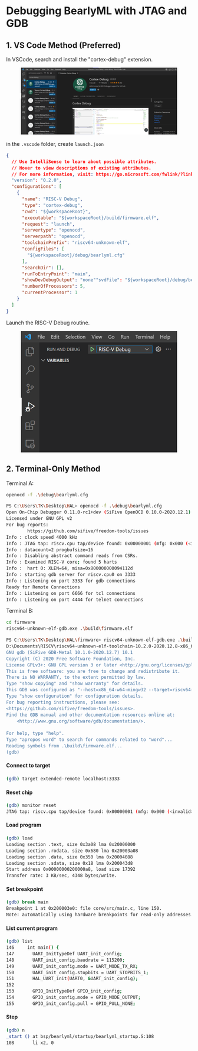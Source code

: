 # Debugging BearlyML with JTAG and GDB

## 1. VS Code Method (Preferred)

In VSCode, search and install the "cortex-debug" extension.

<figure><img src="../../.gitbook/assets/image (8).png" alt=""><figcaption></figcaption></figure>

in the `.vscode` folder, create `launch.json`

```json
{
  // Use IntelliSense to learn about possible attributes.
  // Hover to view descriptions of existing attributes.
  // For more information, visit: https://go.microsoft.com/fwlink/?linkid=830387
  "version": "0.2.0",
  "configurations": [
    {
      "name": "RISC-V Debug",
      "type": "cortex-debug",
      "cwd": "${workspaceRoot}",
      "executable": "${workspaceRoot}/build/firmware.elf",
      "request": "launch",
      "servertype": "openocd",
      "serverpath": "openocd",
      "toolchainPrefix": "riscv64-unknown-elf",
      "configFiles": [
        "${workspaceRoot}/debug/bearlyml.cfg"
      ],
      "searchDir": [],
      "runToEntryPoint": "main",
      "showDevDebugOutput": "none""svdFile": "${workspaceRoot}/debug/bearlyml.svd",
      "numberOfProcessors": 5,
      "currentProcessor": 1
    }
  ]
}
```



Launch the RISC-V Debug routine.

<figure><img src="../../.gitbook/assets/image (3).png" alt=""><figcaption></figcaption></figure>



## 2. Terminal-Only Method

Terminal A:

```bash
openocd -f .\debug\bearlyml.cfg
```



```bash
PS C:\Users\TK\Desktop\HAL> openocd -f .\debug\bearlyml.cfg
Open On-Chip Debugger 0.11.0-rc1+dev (SiFive OpenOCD 0.10.0-2020.12.1)   
Licensed under GNU GPL v2
For bug reports:
        https://github.com/sifive/freedom-tools/issues
Info : clock speed 4000 kHz
Info : JTAG tap: riscv.cpu tap/device found: 0x00000001 (mfg: 0x000 (<invalid>), part: 0x0000, ver: 0x0)
Info : datacount=2 progbufsize=16
Info : Disabling abstract command reads from CSRs.
Info : Examined RISC-V core; found 5 harts
Info :  hart 0: XLEN=64, misa=0x800000000094112d
Info : starting gdb server for riscv.cpu0 on 3333
Info : Listening on port 3333 for gdb connections
Ready for Remote Connections
Info : Listening on port 6666 for tcl connections
Info : Listening on port 4444 for telnet connections

```



Terminal B:

```bash
cd firmware
riscv64-unknown-elf-gdb.exe .\build\firmware.elf
```

```bash
PS C:\Users\TK\Desktop\HAL\firmware> riscv64-unknown-elf-gdb.exe .\build\firmware.elf
D:\Documents\RISCV\riscv64-unknown-elf-toolchain-10.2.0-2020.12.8-x86_64-w64-mingw32\bin\riscv64-unknown-elf-gdb.exe: warning: Couldn't determine a path for the index cache directory.
GNU gdb (SiFive GDB-Metal 10.1.0-2020.12.7) 10.1
Copyright (C) 2020 Free Software Foundation, Inc.
License GPLv3+: GNU GPL version 3 or later <http://gnu.org/licenses/gpl.html>
This is free software: you are free to change and redistribute it.      
There is NO WARRANTY, to the extent permitted by law.
Type "show copying" and "show warranty" for details.
This GDB was configured as "--host=x86_64-w64-mingw32 --target=riscv64-unknown-elf".
Type "show configuration" for configuration details.
For bug reporting instructions, please see:
<https://github.com/sifive/freedom-tools/issues>.
Find the GDB manual and other documentation resources online at:        
    <http://www.gnu.org/software/gdb/documentation/>.

For help, type "help".
Type "apropos word" to search for commands related to "word"...
Reading symbols from .\build\firmware.elf...
(gdb) 
```



#### Connect to target

```bash
(gdb) target extended-remote localhost:3333
```

#### Reset chip

```bash
(gdb) monitor reset
JTAG tap: riscv.cpu tap/device found: 0x00000001 (mfg: 0x000 (<invalid>), part: 0x0000, ver: 0x0)
```

#### Load program

```bash
(gdb) load
Loading section .text, size 0x3a08 lma 0x20000000
Loading section .rodata, size 0x680 lma 0x20003a08
Loading section .data, size 0x350 lma 0x20004088
Loading section .sdata, size 0x18 lma 0x200043d8
Start address 0x00000000200000a8, load size 17392
Transfer rate: 3 KB/sec, 4348 bytes/write.
```

#### Set breakpoint

```bash
(gdb) break main
Breakpoint 1 at 0x200003e0: file core/src/main.c, line 150.
Note: automatically using hardware breakpoints for read-only addresses.gs
```

#### List current program

```bash
(gdb) list
146     int main() {
147       UART_InitTypeDef UART_init_config;
148       UART_init_config.baudrate = 115200;
149       UART_init_config.mode = UART_MODE_TX_RX;
150       UART_init_config.stopbits = UART_STOPBITS_1;
151       HAL_UART_init(UART0, &UART_init_config);
152
153       GPIO_InitTypeDef GPIO_init_config;
154       GPIO_init_config.mode = GPIO_MODE_OUTPUT;
155       GPIO_init_config.pull = GPIO_PULL_NONE;
```

#### Step

```bash
(gdb) n 
_start () at bsp/bearlyml/startup/bearlyml_startup.S:108
108       li x2, 0
```

